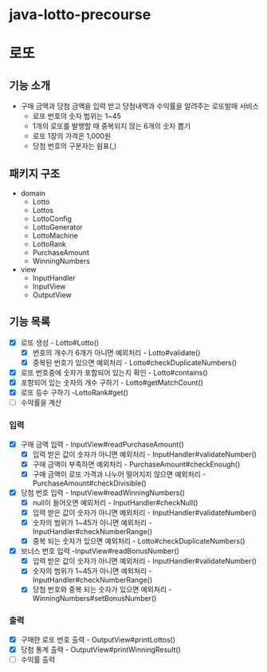 # java-lotto-precourse

# 로또

## 기능 소개

- 구매 금액과 당첨 금액을 입력 받고 당첨내역과 수익률을 알려주는 로또발매 서비스
    - 로또 번호의 숫자 범위는 1~45
    - 1개의 로또를 발행할 때 중복되지 않는 6개의 숫자 뽑기
    - 로또 1장의 가격은 1,000원
    - 당첨 번호의 구분자는 쉼표(,)

## 패키지 구조

- domain
    - Lotto
    - Lottos
    - LottoConfig
    - LottoGenerator
    - LottoMachine
    - LottoRank
    - PurchaseAmount
    - WinningNumbers
- view
    - InputHandler
    - InputView
    - OutputView

## 기능 목록

- [x] 로또 생성 - Lotto#Lotto()
    - [x] 번호의 개수가 6개가 아니면 예외처리 - Lotto#validate()
    - [x] 중복된 번호가 있으면 예외처리 - Lotto#checkDuplicateNumbers()
- [x] 로또 번호중에 숫자가 포함되어 있는지 확인 - Lotto#contains()
- [x] 포함되어 있는 숫자의 개수 구하기 - Lotto#getMatchCount()
- [x] 로또 등수 구하기 -LottoRank#get()
- [ ] 수악률을 계산

### 입력

- [x] 구매 금액 입력 - InputView#readPurchaseAmount()
    - [x] 입력 받은 값이 숫자가 아니면 예외처리 - InputHandler#validateNumber()
    - [x] 구매 금액이 부족하면 예외처리 - PurchaseAmount#checkEnough()
    - [x] 구매 금액이 로또 가격과 나누어 떨어지지 않으면 예외처리 - PurchaseAmount#checkDivisible()
- [x] 당첨 번호 입력 - InputView#readWinningNumbers()
    - [x] null이 들어오면 예외처리 - InputHandler#checkNull()
    - [x] 입력 받은 값이 숫자가 아니면 예외처리 - InputHandler#validateNumber()
    - [x] 숫자의 범위가 1~45가 아니면 예외처리 - InputHandler#checkNumberRange()
    - [x] 중복 되는 숫자가 있으면 예외처리 - Lotto#checkDuplicateNumbers()
- [x] 보너스 번호 입력 -InputView#readBonusNumber()
    - [x] 입력 받은 값이 숫자가 아니면 예외처리 - InputHandler#validateNumber()
    - [x] 숫자의 범위가 1~45가 아니면 예외처리 - InputHandler#checkNumberRange()
    - [x] 당첨 번호와 중복 되는 숫자가 있으면 예외처리 - WinningNumbers#setBonusNumber()

### 출력

- [x] 구매한 로또 번호 출력 - OutputView#printLottos()
- [x] 당첨 통계 출력 - OutputView#printWinningResult()
- [ ] 수익률 출력